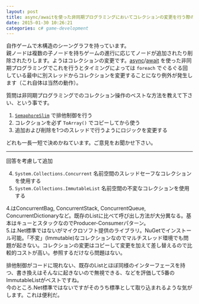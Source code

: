 ```yaml
---
layout: post
title: async/awaitを使った非同期プログラミングにおいてコレクションの変更を行う際のベストプラクティスは
date: 2015-01-30 10:26:21
categories: c# game-development
---
```

<!-- {% raw %} -->
<p>自作ゲームで木構造のシーングラフを持っています。<br>
親ノードは複数の子ノードを持ちゲームの進行に応じてノードが追加されたり削除されたりします。ようはコレクションの変更です。<a href="https://msdn.microsoft.com/en-us/library/hh156513.aspx" rel="nofollow">async</a>/<a href="https://msdn.microsoft.com/en-us/library/hh156528.aspx" rel="nofollow">await</a> を使った非同期プログラミングでこれを行うとタイミングによっては <code>foreach</code> でぐるぐる回している最中に別スレッドからコレクションを変更することになり例外が発生します（これ自体は当然の動作）。</p>

<p>質問は非同期プログラミングでのコレクション操作のベストな方法を教えて下さい、という事です。</p>

<ol>
<li><a href="https://msdn.microsoft.com/en-us/library/system.threading.semaphoreslim%28v=vs.110%29.aspx" rel="nofollow"><code>SemaphoreSlim</code></a> で排他制御を行う</li>
<li>コレクションを必ず <code>ToArray()</code> でコピーしてから使う</li>
<li>追加および削除を1つのスレッドで行うようにロジックを変更する</li>
</ol>

<p>どれも一長一短で決めかねています。ご意見をお聞かせ下さい。</p>

<hr>

<p>回答を考慮して追加</p>

<ol start="4">
<li><code>System.Collections.Concurrent</code> 名前空間のスレッドセーフなコレクションを使用する</li>
<li><code>System.Collections.ImmutableList</code> 名前空間の不変なコレクションを使用する</li>
</ol>

<p>4.はConcurrentBag, ConcurrentStack, ConcurrentQueue, ConcurrentDictionaryなど。既存のListに比べて呼び出し方法が大分異なる。基本はキューとスタックなのでProducer-Consumerパターン。<br>
5.は.Net標準ではないがマイクロソフト提供のライブラリ。NuGetでインストール可能。「不変」(Immutable)なコレクションなのでマルチスレッド環境でも問題が起きない。コレクションの変更はコピーして変更を加えて差し替えるので比較的コストが高い。参照するだけなら問題はない。</p>

<p>排他制御がコードに現れない、既存のListとほぼ同様のインターフェースを持つ、書き換えはそんなに起きないので無視できる、などを評価して5番のImmutableListがベストですね。<br>
今のところ.Net標準ではないですがそのうち標準として取り込まれるような気がします。これは便利だ。</p>
<!-- {% endraw %} -->
